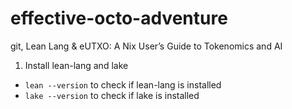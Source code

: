 # effective-octo-adventure
git, Lean Lang &amp; eUTXO: A Nix User’s Guide to Tokenomics and AI

1. Install lean-lang and lake

- `lean --version` to check if lean-lang is installed
- `lake --version` to check if lake is installed
